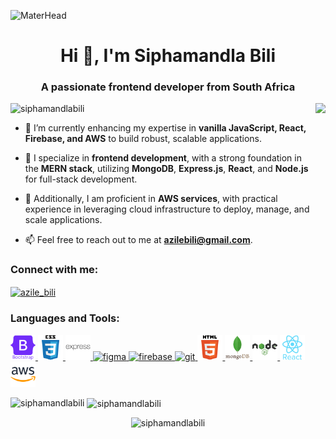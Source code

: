 ![MaterHead](https://coursework.vschool.io/content/images/2016/03/javascript-logo-banner.jpg)
<h1 align="center">Hi 👋, I'm Siphamandla Bili</h1>
<h3 align="center">A passionate frontend developer from South Africa</h3>
<img align='right'  height='250px' src='https://cdn.dribbble.com/users/1059583/screenshots/4171367/coding-freak.gif'>

<p align="left"> <img src="https://komarev.com/ghpvc/?username=siphamandlabili&label=Profile%20views&color=0e75b6&style=flat" alt="siphamandlabili" /> </p>

- 🌱 I’m currently enhancing my expertise in **vanilla JavaScript, React, Firebase, and AWS** to build robust, scalable applications.
  
- 💬 I specialize in **frontend development**, with a strong foundation in the **MERN stack**, utilizing **MongoDB**, **Express.js**, **React**, and **Node.js** for full-stack development.

- 💼 Additionally, I am proficient in **AWS services**, with practical experience in leveraging cloud infrastructure to deploy, manage, and scale applications.

- 📫 Feel free to reach out to me at **azilebili@gmail.com**.

<h3 align="left">Connect with me:</h3>
<p align="left">
<a href="https://instagram.com/azile_bili" target="blank"><img align="center" src="https://raw.githubusercontent.com/rahuldkjain/github-profile-readme-generator/master/src/images/icons/Social/instagram.svg" alt="azile_bili" height="30" width="40" /></a>
</p>

<h3 align="left">Languages and Tools:</h3>
<p align="left">
  <a href="https://getbootstrap.com" target="_blank" rel="noreferrer"> <img src="https://raw.githubusercontent.com/devicons/devicon/master/icons/bootstrap/bootstrap-plain-wordmark.svg" alt="bootstrap" width="40" height="40"/> </a>
  <a href="https://www.w3schools.com/css/" target="_blank" rel="noreferrer"> <img src="https://raw.githubusercontent.com/devicons/devicon/master/icons/css3/css3-original-wordmark.svg" alt="css3" width="40" height="40"/> </a>
  <a href="https://expressjs.com" target="_blank" rel="noreferrer"> <img src="https://raw.githubusercontent.com/devicons/devicon/master/icons/express/express-original-wordmark.svg" alt="express" width="40" height="40"/> </a>
  <a href="https://www.figma.com/" target="_blank" rel="noreferrer"> <img src="https://www.vectorlogo.zone/logos/figma/figma-icon.svg" alt="figma" width="40" height="40"/> </a>
  <a href="https://firebase.google.com/" target="_blank" rel="noreferrer"> <img src="https://www.vectorlogo.zone/logos/firebase/firebase-icon.svg" alt="firebase" width="40" height="40"/> </a>
  <a href="https://git-scm.com/" target="_blank" rel="noreferrer"> <img src="https://www.vectorlogo.zone/logos/git-scm/git-scm-icon.svg" alt="git" width="40" height="40"/> </a>
  <a href="https://www.w3.org/html/" target="_blank" rel="noreferrer"> <img src="https://raw.githubusercontent.com/devicons/devicon/master/icons/html5/html5-original-wordmark.svg" alt="html5" width="40" height="40"/> </a>
  <a href="https://www.mongodb.com/" target="_blank" rel="noreferrer"> <img src="https://raw.githubusercontent.com/devicons/devicon/master/icons/mongodb/mongodb-original-wordmark.svg" alt="mongodb" width="40" height="40"/> </a>
  <a href="https://nodejs.org" target="_blank" rel="noreferrer"> <img src="https://raw.githubusercontent.com/devicons/devicon/master/icons/nodejs/nodejs-original-wordmark.svg" alt="nodejs" width="40" height="40"/> </a>
  <a href="https://reactjs.org/" target="_blank" rel="noreferrer"> <img src="https://raw.githubusercontent.com/devicons/devicon/master/icons/react/react-original-wordmark.svg" alt="react" width="40" height="40"/> </a>
  <a href="https://aws.amazon.com/" target="_blank" rel="noreferrer"> <img src="https://raw.githubusercontent.com/devicons/devicon/master/icons/amazonwebservices/amazonwebservices-original-wordmark.svg" alt="aws" width="40" height="40"/> </a>
</p>

<p><img align="left" src="https://github-readme-stats.vercel.app/api/top-langs?username=siphamandlabili&show_icons=true&locale=en&layout=compact" alt="siphamandlabili" /></p>

<p>&nbsp;<img align="center" src="https://github-readme-stats.vercel.app/api?username=siphamandlabili&show_icons=true&locale=en" alt="siphamandlabili" /></p>

<p align="center">
  <img src="https://github-readme-streak-stats.herokuapp.com/?user=siphamandlabili" alt="siphamandlabili" />
</p>

